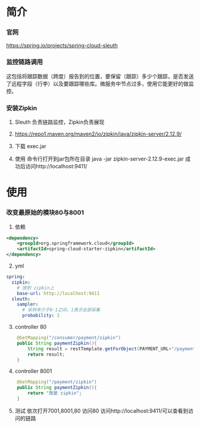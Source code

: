 # 简介
### 官网
https://spring.io/projects/spring-cloud-sleuth
### 监控链路调用
这包括将跟踪数据（跨度）报告到的位置，要保留（跟踪）多少个跟踪，是否发送了远程字段（行李）以及要跟踪哪些库。微服务中节点过多，使用它能更好的做监控。
### 安装Zipkin
1. Sleuth 负责链路监控，Zipkin负责展现

2. https://repo1.maven.org/maven2/io/zipkin/java/zipkin-server/2.12.9/

3. 下载 exec.jar

4. 使用
命令行打开到jar包所在目录
java -jar zipkin-server-2.12.9-exec.jar
成功后访问http://localhost:9411/
# 使用
### 改变最原始的模块80与8001
1. 依赖
```xml
<dependency>
    <groupId>org.springframework.cloud</groupId>
    <artifactId>spring-cloud-starter-zipkin</artifactId>
</dependency>
```
2. yml
```yml
spring:
  zipkin:
    # 放到 zipkin上
    base-url: http://localhost:9411
  sleuth:
    sampler:
      # 采样率介于0-1之间，1表示全部采集
      probability: 1
```
3. controller 80
```java
    @GetMapping("/consumer/payment/zipkin")
    public String paymentZipkin(){
        String result = restTemplate.getForObject(PAYMENT_URL+"/payment/zipkin",String.class);
        return result;
    }
```
4. controller 8001
```java
    @GetMapping("/payment/zipkin")
    public String paymentZipkin(){
        return "我是 zipkin";
    }
```
5. 测试
依次打开7001,8001,80
访问80
访问http://localhost:9411/可以查看到访问的链路
